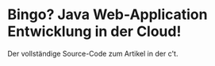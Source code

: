 # Bingo? Java Web-Application Entwicklung in der Cloud! 

Der vollständige Source-Code zum Artikel in der c't.
